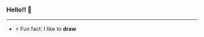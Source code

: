 ### Hello!! 👋
***
<!--
**william-michelli/william-michelli** is a ✨ _special_ ✨ repository because its `README.md` (this file) appears on your GitHub profile.
-->
- ⚡ Fun fact: I like to __**draw**__

